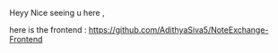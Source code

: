 Heyy Nice seeing u here , 

here is the frontend : https://github.com/AdithyaSiva5/NoteExchange-Frontend
